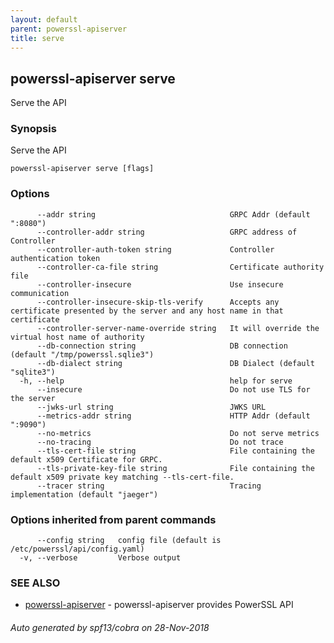 ```yaml
---
layout: default
parent: powerssl-apiserver
title: serve
---
```

## powerssl-apiserver serve

Serve the API

### Synopsis

Serve the API

```
powerssl-apiserver serve [flags]
```

### Options

```
      --addr string                              GRPC Addr (default ":8080")
      --controller-addr string                   GRPC address of Controller
      --controller-auth-token string             Controller authentication token
      --controller-ca-file string                Certificate authority file
      --controller-insecure                      Use insecure communication
      --controller-insecure-skip-tls-verify      Accepts any certificate presented by the server and any host name in that certificate
      --controller-server-name-override string   It will override the virtual host name of authority
      --db-connection string                     DB connection (default "/tmp/powerssl.sqlie3")
      --db-dialect string                        DB Dialect (default "sqlite3")
  -h, --help                                     help for serve
      --insecure                                 Do not use TLS for the server
      --jwks-url string                          JWKS URL
      --metrics-addr string                      HTTP Addr (default ":9090")
      --no-metrics                               Do not serve metrics
      --no-tracing                               Do not trace
      --tls-cert-file string                     File containing the default x509 Certificate for GRPC.
      --tls-private-key-file string              File containing the default x509 private key matching --tls-cert-file.
      --tracer string                            Tracing implementation (default "jaeger")
```

### Options inherited from parent commands

```
      --config string   config file (default is /etc/powerssl/api/config.yaml)
  -v, --verbose         Verbose output
```

### SEE ALSO

* [powerssl-apiserver](powerssl-apiserver.md)	 - powerssl-apiserver provides PowerSSL API

###### Auto generated by spf13/cobra on 28-Nov-2018
